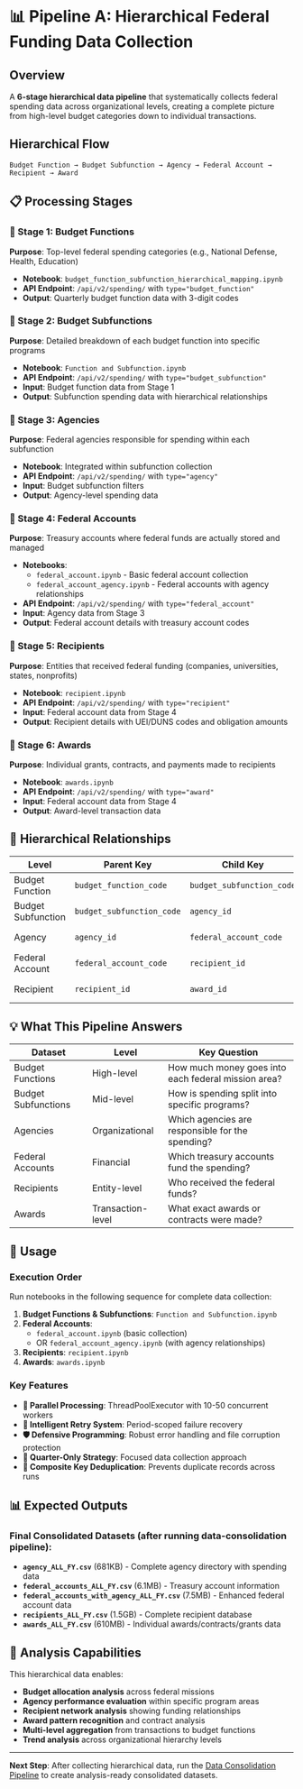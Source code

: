 # 📊 Pipeline A: Hierarchical Federal Funding Data Collection

## Overview
A **6-stage hierarchical data pipeline** that systematically collects federal spending data across organizational levels, creating a complete picture from high-level budget categories down to individual transactions.

## Hierarchical Flow
```
Budget Function → Budget Subfunction → Agency → Federal Account → Recipient → Award
```

## 📋 Processing Stages

### 🧩 Stage 1: Budget Functions
**Purpose**: Top-level federal spending categories (e.g., National Defense, Health, Education)
- **Notebook**: `budget_function_subfunction_hierarchical_mapping.ipynb`
- **API Endpoint**: `/api/v2/spending/` with `type="budget_function"`
- **Output**: Quarterly budget function data with 3-digit codes

### 🧩 Stage 2: Budget Subfunctions  
**Purpose**: Detailed breakdown of each budget function into specific programs
- **Notebook**: `Function and Subfunction.ipynb`
- **API Endpoint**: `/api/v2/spending/` with `type="budget_subfunction"`
- **Input**: Budget function data from Stage 1
- **Output**: Subfunction spending data with hierarchical relationships

### 🧩 Stage 3: Agencies
**Purpose**: Federal agencies responsible for spending within each subfunction
- **Notebook**: Integrated within subfunction collection
- **API Endpoint**: `/api/v2/spending/` with `type="agency"`
- **Input**: Budget subfunction filters
- **Output**: Agency-level spending data

### 🧩 Stage 4: Federal Accounts
**Purpose**: Treasury accounts where federal funds are actually stored and managed
- **Notebooks**: 
  - `federal_account.ipynb` - Basic federal account collection
  - `federal_account_agency.ipynb` - Federal accounts with agency relationships
- **API Endpoint**: `/api/v2/spending/` with `type="federal_account"`
- **Input**: Agency data from Stage 3
- **Output**: Federal account details with treasury account codes

### 🧩 Stage 5: Recipients
**Purpose**: Entities that received federal funding (companies, universities, states, nonprofits)
- **Notebook**: `recipient.ipynb`
- **API Endpoint**: `/api/v2/spending/` with `type="recipient"`
- **Input**: Federal account data from Stage 4
- **Output**: Recipient details with UEI/DUNS codes and obligation amounts

### 🧩 Stage 6: Awards
**Purpose**: Individual grants, contracts, and payments made to recipients
- **Notebook**: `awards.ipynb`
- **API Endpoint**: `/api/v2/spending/` with `type="award"`
- **Input**: Federal account data from Stage 4
- **Output**: Award-level transaction data

## 🔗 Hierarchical Relationships

| Level | Parent Key | Child Key | Relationship |
|-------|------------|-----------|--------------|
| Budget Function | `budget_function_code` | `budget_subfunction_code` | One-to-many |
| Budget Subfunction | `budget_subfunction_code` | `agency_id` | One-to-many |
| Agency | `agency_id` | `federal_account_code` | One-to-many |
| Federal Account | `federal_account_code` | `recipient_id` | One-to-many |
| Recipient | `recipient_id` | `award_id` | One-to-many |

## 💡 What This Pipeline Answers

| Dataset | Level | Key Question |
|---------|-------|-------------|
| Budget Functions | High-level | How much money goes into each federal mission area? |
| Budget Subfunctions | Mid-level | How is spending split into specific programs? |
| Agencies | Organizational | Which agencies are responsible for the spending? |
| Federal Accounts | Financial | Which treasury accounts fund the spending? |
| Recipients | Entity-level | Who received the federal funds? |
| Awards | Transaction-level | What exact awards or contracts were made? |

## 🚀 Usage

### Execution Order
Run notebooks in the following sequence for complete data collection:

1. **Budget Functions & Subfunctions**: `Function and Subfunction.ipynb`
2. **Federal Accounts**: 
   - `federal_account.ipynb` (basic collection)
   - OR `federal_account_agency.ipynb` (with agency relationships)
3. **Recipients**: `recipient.ipynb`
4. **Awards**: `awards.ipynb`

### Key Features
- **🚀 Parallel Processing**: ThreadPoolExecutor with 10-50 concurrent workers
- **🔄 Intelligent Retry System**: Period-scoped failure recovery
- **🛡️ Defensive Programming**: Robust error handling and file corruption protection
- **📅 Quarter-Only Strategy**: Focused data collection approach
- **🔑 Composite Key Deduplication**: Prevents duplicate records across runs

## 📊 Expected Outputs

### Final Consolidated Datasets (after running data-consolidation pipeline):
- **`agency_ALL_FY.csv`** (681KB) - Complete agency directory with spending data
- **`federal_accounts_ALL_FY.csv`** (6.1MB) - Treasury account information  
- **`federal_accounts_with_agency_ALL_FY.csv`** (7.5MB) - Enhanced federal account data
- **`recipients_ALL_FY.csv`** (1.5GB) - Complete recipient database
- **`awards_ALL_FY.csv`** (610MB) - Individual awards/contracts/grants data

## 🎯 Analysis Capabilities

This hierarchical data enables:
- **Budget allocation analysis** across federal missions
- **Agency performance evaluation** within specific program areas
- **Recipient network analysis** showing funding relationships
- **Award pattern recognition** and contract analysis
- **Multi-level aggregation** from transactions to budget functions
- **Trend analysis** across organizational hierarchy levels

---

**Next Step**: After collecting hierarchical data, run the [Data Consolidation Pipeline](../data-consolidation/) to create analysis-ready consolidated datasets.
